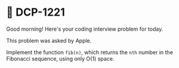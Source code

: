 # **📌 DCP-1221** 

Good morning! Here's your coding interview problem for today.

This problem was asked by Apple.

Implement the function `fib(n)`, which returns the `nth` number in the Fibonacci sequence, using only O(1) space.

